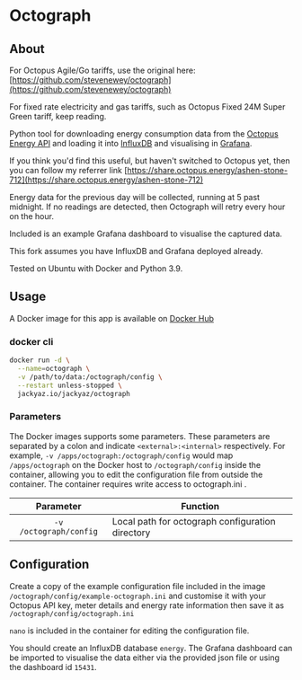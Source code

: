 # Octograph

## About
For Octopus Agile/Go tariffs, use the original here: [https://github.com/stevenewey/octograph](https://github.com/stevenewey/octograph)

For fixed rate electricity and gas tariffs, such as Octopus Fixed 24M Super Green tariff, keep reading.

Python tool for downloading energy consumption data from the
[Octopus Energy API](https://developer.octopus.energy/docs/api/) and loading it into [InfluxDB](https://www.influxdata.com/time-series-platform/influxdb/) and visualising in [Grafana](https://grafana.com).

If you think you'd find this useful, but haven't switched to Octopus yet, then you can follow my referrer link [https://share.octopus.energy/ashen-stone-712](https://share.octopus.energy/ashen-stone-712)

Energy data for the previous day will be collected, running at 5 past midnight. If no readings are detected, then Octograph will retry every hour on the hour.

Included is an example Grafana dashboard to visualise the captured data.

This fork assumes you have InfluxDB and Grafana deployed already.

Tested on Ubuntu with Docker and Python 3.9.

## Usage
A Docker image for this app is available on [Docker Hub](https://hub.docker.com/r/jackyaz/octograph)

### docker cli
```bash
docker run -d \
  --name=octograph \
  -v /path/to/data:/octograph/config \
  --restart unless-stopped \
  jackyaz.io/jackyaz/octograph
```

### Parameters
The Docker images supports some parameters. These parameters are separated by a colon and indicate `<external>:<internal>` respectively. For example, `-v /apps/octograph:/octograph/config` would map ```/apps/octograph``` on the Docker host to ```/octograph/config``` inside the container, allowing you to edit the configuration file from outside the container. The container requires write access to octograph.ini .

| Parameter | Function |
| :----: | --- |
| `-v /octograph/config` | Local path for octograph configuration directory |

## Configuration
Create a copy of the example configuration file included in the image ```/octograph/config/example-octograph.ini``` and customise it with your Octopus API key, meter details and energy rate information then save it as ```/octograph/config/octograph.ini```

```nano``` is included in the container for editing the configuration file.

You should create an InfluxDB database ```energy```. The Grafana dashboard can be imported to visualise the data either via the provided json file or using the dashboard id ```15431```.
